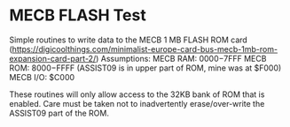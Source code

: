 # MECB FLASH Test
Simple routines to write data to the MECB 1 MB FLASH ROM card
(https://digicoolthings.com/minimalist-europe-card-bus-mecb-1mb-rom-expansion-card-part-2/)
Assumptions:
   MECB RAM: $0000-$7FFF
   MECB ROM: $8000-$FFFF (ASSIST09 is in upper part of ROM, mine was at $F000)
   MECB I/O: $C000

These routines will only allow access to the 32KB bank of ROM that is enabled.
Care must be taken not to inadvertently erase/over-write the ASSIST09 part of the ROM.
